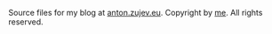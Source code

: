 Source files for my blog at [anton.zujev.eu](http://anton.zujev.eu). Copyright by [me](http://anton.zujev.eu). All rights reserved.
